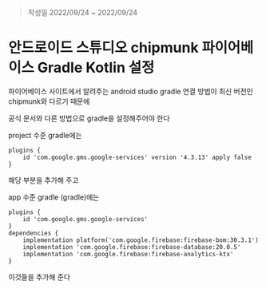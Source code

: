 > 작성일 2022/09/24 ~ 2022/09/24

# 안드로이드 스튜디오 chipmunk 파이어베이스 Gradle Kotlin 설정

파이어베이스 사이트에서 알려주는 android studio gradle 연결 방법이 최신 버전인 chipmunk와 다르기 때문에

공식 문서와 다른 방법으로 gradle을 설정해주어야 한다

project 수준 gradle에는

~~~
plugins {
    id 'com.google.gms.google-services' version '4.3.13' apply false
}
~~~
해당 부분을 추가해 주고

app 수준 gradle (gradle)에는

~~~
plugins {
    id 'com.google.gms.google-services'
}
dependencies {
    implementation platform('com.google.firebase:firebase-bom:30.3.1')
    implementation 'com.google.firebase:firebase-database:20.0.5'
    implementation 'com.google.firebase:firebase-analytics-ktx'
}
~~~
이것들을 추가해 준다
